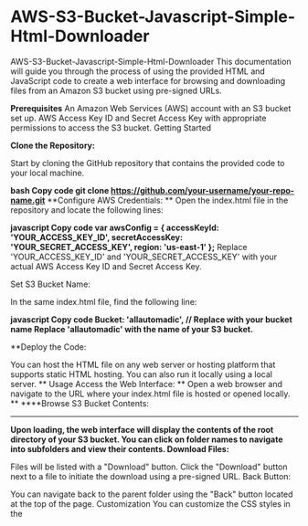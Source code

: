 # AWS-S3-Bucket-Javascript-Simple-Html-Downloader
AWS-S3-Bucket-Javascript-Simple-Html-Downloader
This documentation will guide you through the process of using the provided HTML and JavaScript code to create a web interface for browsing and downloading files from an Amazon S3 bucket using pre-signed URLs.

**Prerequisites**
An Amazon Web Services (AWS) account with an S3 bucket set up.
AWS Access Key ID and Secret Access Key with appropriate permissions to access the S3 bucket.
Getting Started

**Clone the Repository:**

Start by cloning the GitHub repository that contains the provided code to your local machine.

**bash
Copy code
git clone https://github.com/your-username/your-repo-name.git**
**Configure AWS Credentials:
**
Open the index.html file in the repository and locate the following lines:

**javascript
Copy code
var awsConfig = {
    accessKeyId: 'YOUR_ACCESS_KEY_ID',
    secretAccessKey: 'YOUR_SECRET_ACCESS_KEY',
    region: 'us-east-1'
};**
Replace 'YOUR_ACCESS_KEY_ID' and 'YOUR_SECRET_ACCESS_KEY' with your actual AWS Access Key ID and Secret Access Key.

Set S3 Bucket Name:

In the same index.html file, find the following line:

**javascript
Copy code
Bucket: 'allautomadic', // Replace with your bucket name
Replace 'allautomadic' with the name of your S3 bucket.**

**Deploy the Code:

You can host the HTML file on any web server or hosting platform that supports static HTML hosting. You can also run it locally using a local server.
**
Usage
Access the Web Interface:
**
Open a web browser and navigate to the URL where your index.html file is hosted or opened locally.
**
****Browse S3 Bucket Contents:
************
**Upon loading, the web interface will display the contents of the root directory of your S3 bucket.
You can click on folder names to navigate into subfolders and view their contents.
Download Files:**

Files will be listed with a "Download" button.
Click the "Download" button next to a file to initiate the download using a pre-signed URL.
Back Button:

You can navigate back to the parent folder using the "Back" button located at the top of the page.
Customization
You can customize the CSS styles in the <style> section of the HTML code to match your preferred design.

**Security Considerations
Ensure that you keep your AWS Access Key ID and Secret Access Key secure and avoid hardcoding them in the code if sharing the code publicly.
Contribution
If you wish to contribute to this project, feel free to submit pull requests with improvements or bug fixes.
**
Support****
**For any questions or issues, you can open an issue on the GitHub repository.
**
****License**
This project is licensed under the MIT License. See the LICENSE file for details.

By following this documentation, you should be able to set up a web interface that allows users to browse and download files from your S3 bucket using pre-signed URLs. Remember to replace placeholders like 'YOUR_ACCESS_KEY_ID', 'YOUR_SECRET_ACCESS_KEY', and 'allautomadic' with your actual AWS credentials and bucket name.


****
**

